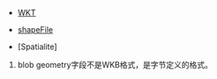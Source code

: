 
- [WKT](http://wiki.gis.com/wiki/index.php/Well-known_text)

- [shapeFile](http://wiki.gis.com/wiki/index.php/Shapefile)

- [Spatialite]
1. blob geometry字段不是WKB格式，是字节定义的格式。